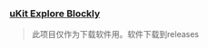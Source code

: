 ### [uKit Explore Blockly](https://github.com/UBTEDU/uKit-Explore-Blockly/releases)
> 此项目仅作为下载软件用。软件下载到releases

